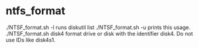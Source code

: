 # ntfs_format

./NTSF_format.sh -l
    runs diskutil list
./NTSF_format.sh -u
    prints this usage.
./NTSF_format.sh disk4
    format drive or disk with the identifier disk4. Do not use IDs like disk4s1.

